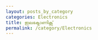 ```yaml
---
layout: posts_by_category
categories: Electronics
title: ഇലക്ട്രോണിക്സ്
permalink: /category/Electronics
---
```

